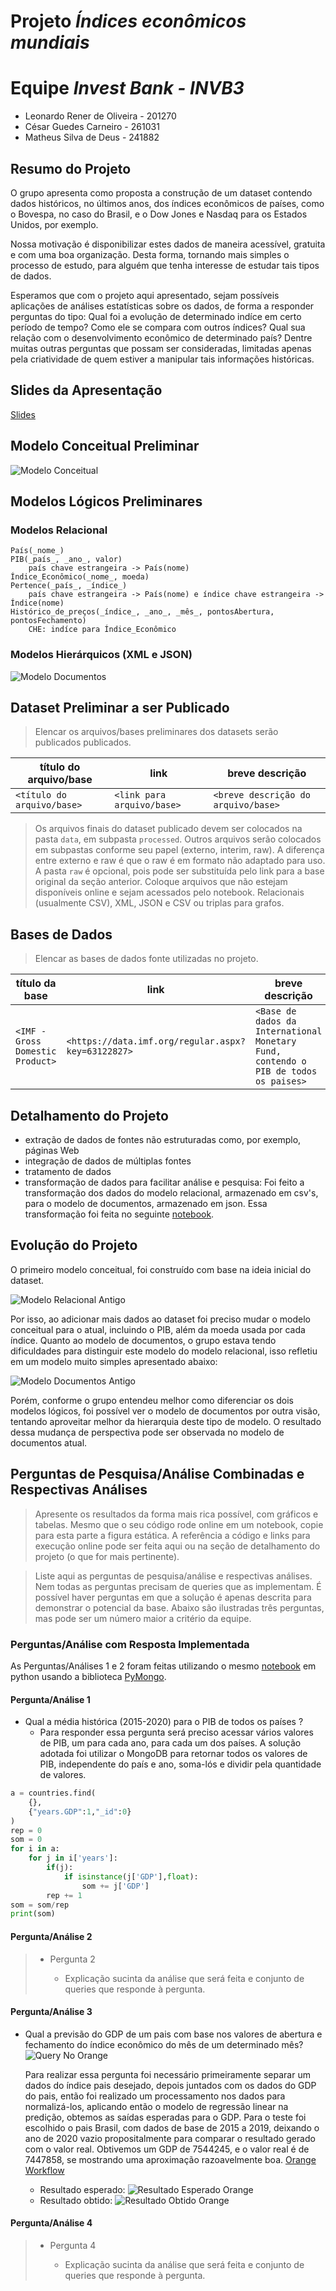 # Projeto <em>Índices econômicos mundiais</em>

# Equipe <em>Invest Bank - INVB3</em>
- Leonardo Rener de Oliveira - 201270
- César Guedes Carneiro - 261031
- Matheus Silva de Deus - 241882

## Resumo do Projeto
O grupo apresenta como proposta a construção de um dataset contendo dados históricos, no últimos anos, dos índices econômicos de países, como o Bovespa, no caso do Brasil, e o Dow Jones e Nasdaq para os Estados Unidos, por exemplo.

Nossa motivação é disponibilizar estes dados de maneira acessível, gratuita e com uma boa organização. Desta forma, tornando mais simples o processo de estudo, para alguém que tenha interesse de estudar tais tipos de dados.

Esperamos que com o projeto aqui apresentado, sejam possíveis aplicações de análises estatísticas sobre os dados, de forma a responder perguntas do tipo: Qual foi a evolução de determinado indíce em certo período de tempo? Como ele se compara com outros índices? Qual sua relação com o desenvolvimento econômico de determinado país? Dentre muitas outras perguntas que possam ser consideradas, limitadas apenas pela criatividade de quem estiver a manipular tais informações históricas.

## Slides da Apresentação
[Slides](slides/apresentacao2.pdf)

## Modelo Conceitual Preliminar
![Modelo Conceitual](assets/modelo_conceitual.png)

## Modelos Lógicos Preliminares

### Modelos Relacional
~~~
País(_nome_)
PIB(_país_, _ano_, valor)
    país chave estrangeira -> País(nome)
Índice_Econômico(_nome_, moeda)
Pertence(_país_, _índice_)
    país chave estrangeira -> País(nome) e índice chave estrangeira -> Índice(nome)
Histórico_de_preços(_índice_, _ano_, _mês_, pontosAbertura,  pontosFechamento)
    CHE: indíce para Índice_Econômico
~~~

### Modelos Hierárquicos (XML e JSON)
![Modelo Documentos](assets/modelo_documentos_novo.png)

## Dataset Preliminar a ser Publicado
> Elencar os arquivos/bases preliminares dos datasets serão publicados publicados.

título do arquivo/base | link | breve descrição
----- | ----- | -----
`<título do arquivo/base>` | `<link para arquivo/base>` | `<breve descrição do arquivo/base>`

> Os arquivos finais do dataset publicado devem ser colocados na pasta `data`, em subpasta `processed`. Outros arquivos serão colocados em subpastas conforme seu papel (externo, interim, raw). A diferença entre externo e raw é que o raw é em formato não adaptado para uso. A pasta `raw` é opcional, pois pode ser substituída pelo link para a base original da seção anterior.
> Coloque arquivos que não estejam disponíveis online e sejam acessados pelo notebook. Relacionais (usualmente CSV), XML, JSON e CSV ou triplas para grafos.

## Bases de Dados
> Elencar as bases de dados fonte utilizadas no projeto.

título da base | link | breve descrição
----- | ----- | -----
`<IMF - Gross Domestic Product>` | `<https://data.imf.org/regular.aspx?key=63122827>` | `<Base de dados da International Monetary Fund, contendo o PIB de todos os paises>`

## Detalhamento do Projeto

* extração de dados de fontes não estruturadas como, por exemplo, páginas Web
* integração de dados de múltiplas fontes
* tratamento de dados
* transformação de dados para facilitar análise e pesquisa: Foi feito a transformação dos dados do modelo relacional, armazenado em csv's, para o modelo de documentos, armazenado em json. Essa transformação foi feita no seguinte [notebook](notebooks/Montador_Hierarquico.ipynb).

## Evolução do Projeto
O primeiro modelo conceitual, foi construído com base na ideia inicial do dataset.

![Modelo Relacional Antigo](assets/modelo_velho.png)


Por isso, ao adicionar mais dados ao dataset foi preciso mudar o modelo conceitual para o atual, incluindo o PIB, além da moeda usada por cada índice.
Quanto ao modelo de documentos, o grupo estava tendo dificuldades para distinguir este modelo do modelo relacional, isso refletiu em um modelo muito simples apresentado abaixo:


![Modelo Documentos Antigo](assets/modelo_documentos.png)


Porém, conforme o grupo entendeu melhor como diferenciar os dois modelos lógicos, foi possível ver o modelo de documentos por outra visão, tentando aproveitar melhor da hierarquia deste tipo de modelo. O resultado dessa mudança de perspectiva pode ser observada no modelo de documentos atual.

## Perguntas de Pesquisa/Análise Combinadas e Respectivas Análises

> Apresente os resultados da forma mais rica possível, com gráficos e tabelas. Mesmo que o seu código rode online em um notebook, copie para esta parte a figura estática. A referência a código e links para execução online pode ser feita aqui ou na seção de detalhamento do projeto (o que for mais pertinente).

> Liste aqui as perguntas de pesquisa/análise e respectivas análises. Nem todas as perguntas precisam de queries que as implementam. É possível haver perguntas em que a solução é apenas descrita para demonstrar o potencial da base. Abaixo são ilustradas três perguntas, mas pode ser um número maior a critério da equipe.
>
### Perguntas/Análise com Resposta Implementada

As Perguntas/Análises 1 e 2 foram feitas utilizando o mesmo [notebook](notebooks/Mongodb.ipynb) em python usando a biblioteca [PyMongo](https://pymongo.readthedocs.io/en/stable/).

#### Pergunta/Análise 1
* Qual a média histórica (2015-2020) para o PIB de todos os países ?
   * Para responder essa pergunta será preciso acessar vários valores de PIB, um para cada ano, para cada um dos países. A solução adotada foi utilizar o MongoDB para retornar todos os valores de PIB, independente do país e ano, soma-lós e dividir pela quantidade de valores.
~~~python
a = countries.find(
    {},
    {"years.GDP":1,"_id":0}
)
rep = 0
som = 0
for i in a:
    for j in i['years']:
        if(j):
            if isinstance(j['GDP'],float):
                som += j['GDP'] 
        rep += 1
som = som/rep
print(som)
~~~

#### Pergunta/Análise 2
> * Pergunta 2
>   
>   * Explicação sucinta da análise que será feita e conjunto de queries que
>     responde à pergunta.

#### Pergunta/Análise 3
* Qual a previsão do GDP de um pais com base nos valores de abertura e fechamento do índice econômico do mês de um determinado mês?
  ![Query No Orange](assets/orange_query.png)

   Para realizar essa pergunta foi necessário primeiramente separar um dados do índice pais desejado, depois juntados com os dados do GDP do pais, então foi realizado um processamento nos dados para normalizá-los, aplicando então o modelo de regressão linear na predição, obtemos as saídas esperadas para o GDP. Para o teste foi escolhido o pais Brasil, com dados de base de 2015 a 2019, deixando o ano de 2020 vazio propositalmente para comparar o resultado gerado com o valor real. Obtivemos um GDP de 7544245, e o valor real é de 7447858, se mostrando uma aproximação razoavelmente boa.
  [Orange Workflow](notebooks/orange_workflow.ows)

  * Resultado esperado: ![Resultado Esperado Orange](assets/orange_esperado.png)
  * Resultado obtido: ![Resultado Obtido Orange](assets/orange_obtido.png)

#### Pergunta/Análise 4
> * Pergunta 4
>   
>   * Explicação sucinta da análise que será feita e conjunto de queries que
>     responde à pergunta.
